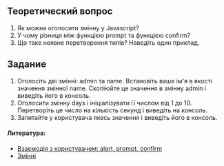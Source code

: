 ## Теоретический вопрос

1. Як можна оголосити змінну у Javascript?
2. У чому різниця між функцією prompt та функцією confirm?
3. Що таке неявне перетворення типів? Наведіть один приклад.

## Задание

1. Оголосіть дві змінні: admin та name. Встановіть ваше ім'я в якості значення змінної name. Скопіюйте це значення в змінну admin і виведіть його в консоль.
2. Оголосити змінну days і ініціалізувати її числом від 1 до 10. Перетворіть це число на кількість секунд і виведіть на консоль.
3. Запитайте у користувача якесь значення і виведіть його в консоль.

#### Литература:

- [Взаємодія з користувачем: alert, prompt, confirm](https://uk.javascript.info/alert-prompt-confirm)
- [Змінні](https://uk.javascript.info/variables)
